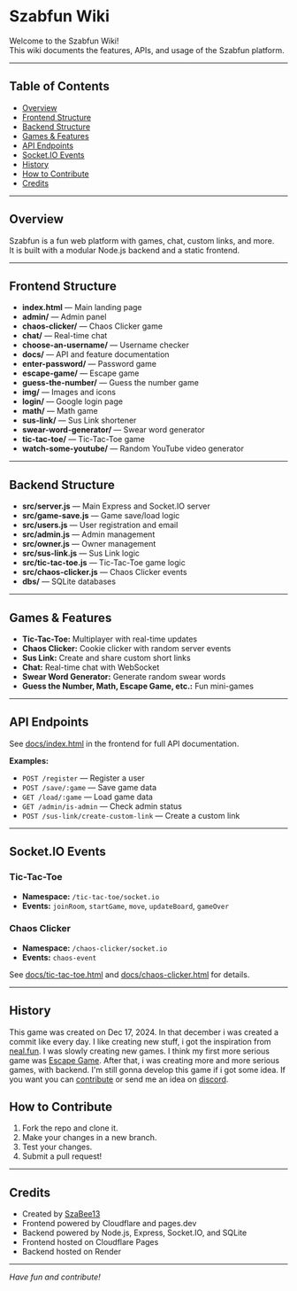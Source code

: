 # Szabfun Wiki

Welcome to the Szabfun Wiki!  
This wiki documents the features, APIs, and usage of the Szabfun platform.

---

## Table of Contents

- [Overview](#overview)
- [Frontend Structure](#frontend-structure)
- [Backend Structure](#backend-structure)
- [Games & Features](#games--features)
- [API Endpoints](#api-endpoints)
- [Socket.IO Events](#socketio-events)
- [History](#history)
- [How to Contribute](#how-to-contribute)
- [Credits](#credits)

---

## Overview

Szabfun is a fun web platform with games, chat, custom links, and more.  
It is built with a modular Node.js backend and a static frontend.

---

## Frontend Structure

- **index.html** — Main landing page
- **admin/** — Admin panel
- **chaos-clicker/** — Chaos Clicker game
- **chat/** — Real-time chat
- **choose-an-username/** — Username checker
- **docs/** — API and feature documentation
- **enter-password/** — Password game
- **escape-game/** — Escape game
- **guess-the-number/** — Guess the number game
- **img/** — Images and icons
- **login/** — Google login page
- **math/** — Math game
- **sus-link/** — Sus Link shortener
- **swear-word-generator/** — Swear word generator
- **tic-tac-toe/** — Tic-Tac-Toe game
- **watch-some-youtube/** — Random YouTube video generator

---

## Backend Structure

- **src/server.js** — Main Express and Socket.IO server
- **src/game-save.js** — Game save/load logic
- **src/users.js** — User registration and email
- **src/admin.js** — Admin management
- **src/owner.js** — Owner management
- **src/sus-link.js** — Sus Link logic
- **src/tic-tac-toe.js** — Tic-Tac-Toe game logic
- **src/chaos-clicker.js** — Chaos Clicker events
- **dbs/** — SQLite databases

---

## Games & Features

- **Tic-Tac-Toe:** Multiplayer with real-time updates
- **Chaos Clicker:** Cookie clicker with random server events
- **Sus Link:** Create and share custom short links
- **Chat:** Real-time chat with WebSocket
- **Swear Word Generator:** Generate random swear words
- **Guess the Number, Math, Escape Game, etc.:** Fun mini-games

---

## API Endpoints

See [docs/index.html](https://szabfun.pages.dev/docs) in the frontend for full API documentation.

**Examples:**
- `POST /register` — Register a user
- `POST /save/:game` — Save game data
- `GET /load/:game` — Load game data
- `GET /admin/is-admin` — Check admin status
- `POST /sus-link/create-custom-link` — Create a custom link

---

## Socket.IO Events

### Tic-Tac-Toe

- **Namespace:** `/tic-tac-toe/socket.io`
- **Events:** `joinRoom`, `startGame`, `move`, `updateBoard`, `gameOver`

### Chaos Clicker

- **Namespace:** `/chaos-clicker/socket.io`
- **Events:** `chaos-event`

See [docs/tic-tac-toe.html](docs/tic-tac-toe.html) and [docs/chaos-clicker.html](docs/chaos-clicker.html) for details.

---

## History
This game was created on Dec 17, 2024.
In that december i was created a commit like every day. I like creating new stuff, i got the inspiration from <a href="https://neal.fun/">neal.fun</a>. I was slowly creating new games. I think my first more serious game was <a href="https://szabfun.pages.dev/escape-game">Escape Game</a>. After that, i was creating more and more serious games, with backend. I'm still gonna develop this game if i got some idea. If you want you can <a href="#how-to-contribute">contribute</a> or send me an idea on <a href="https://discord.gg/num6hCEhxr">discord</a>.

## How to Contribute

1. Fork the repo and clone it.
2. Make your changes in a new branch.
3. Test your changes.
4. Submit a pull request!

---

## Credits

- Created by [SzaBee13](https://szabee13.pages.dev)
- Frontend powered by Cloudflare and pages.dev
- Backend powered by Node.js, Express, Socket.IO, and SQLite
- Frontend hosted on Cloudflare Pages
- Backend hosted on Render

---

*Have fun and contribute!*